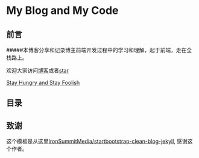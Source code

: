 # My Blog and My Code

## 前言

#####本博客分享和记录博主前端开发过程中的学习和理解，起于前端，走在全栈路上。


欢迎大家访问[博客](skixfox.top)或者[star](https://github.com/LoverFancy)


[Stay Hungry and Stay Foolish](http://www.iqiyi.com/w_19rrhpmkw9.html)

## 目录



## 致谢

这个模板是从这里[IronSummitMedia/startbootstrap-clean-blog-jekyll](https://github.com/IronSummitMedia/startbootstrap-clean-blog-jekyll), 感谢这个作者。